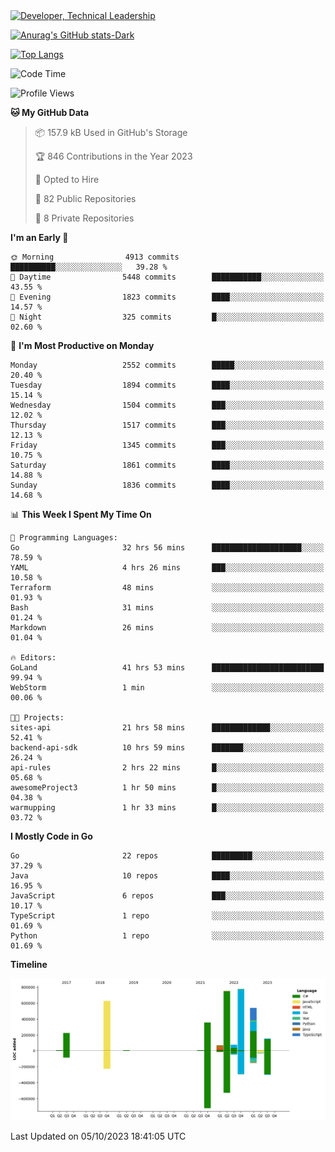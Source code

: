 <div>
  <a href="https://www.linkedin.com/in/arielpineiro/" target="_blank" rel="nofollow noopener noreferrer">
    <img src="https://img.shields.io/badge/-LinkedIn-%230077B5?style=for-the-badge&logo=linkedin&logoColor=white" alt="Developer, Technical Leadership" title="Ariel Piñeiro">
  </a>
</div>

[![Anurag's GitHub stats-Dark](https://github-readme-stats.vercel.app/api?username=arielsrv&show_icons=true&theme=dark#gh-dark-mode-only)](https://github.com/anuraghazra/github-readme-stats#gh-dark-mode-only)

[![Top Langs](https://github-readme-stats.vercel.app/api/top-langs/?username=arielsrv&layout=compact&langs_count=10&theme=dark#gh-dark-mode-only)](https://github.com/anuraghazra/github-readme-stats&theme=dark#gh-dark-mode-only)

<!--START_SECTION:waka-->
![Code Time](http://img.shields.io/badge/Code%20Time-105%20hrs%2048%20mins-blue)

![Profile Views](http://img.shields.io/badge/Profile%20Views-1-blue)

**🐱 My GitHub Data** 

> 📦 157.9 kB Used in GitHub's Storage 
 > 
> 🏆 846 Contributions in the Year 2023
 > 
> 💼 Opted to Hire
 > 
> 📜 82 Public Repositories 
 > 
> 🔑 8 Private Repositories 
 > 
**I'm an Early 🐤** 

```text
🌞 Morning                4913 commits        ██████████░░░░░░░░░░░░░░░   39.28 % 
🌆 Daytime                5448 commits        ███████████░░░░░░░░░░░░░░   43.55 % 
🌃 Evening                1823 commits        ████░░░░░░░░░░░░░░░░░░░░░   14.57 % 
🌙 Night                  325 commits         █░░░░░░░░░░░░░░░░░░░░░░░░   02.60 % 
```
📅 **I'm Most Productive on Monday** 

```text
Monday                   2552 commits        █████░░░░░░░░░░░░░░░░░░░░   20.40 % 
Tuesday                  1894 commits        ████░░░░░░░░░░░░░░░░░░░░░   15.14 % 
Wednesday                1504 commits        ███░░░░░░░░░░░░░░░░░░░░░░   12.02 % 
Thursday                 1517 commits        ███░░░░░░░░░░░░░░░░░░░░░░   12.13 % 
Friday                   1345 commits        ███░░░░░░░░░░░░░░░░░░░░░░   10.75 % 
Saturday                 1861 commits        ████░░░░░░░░░░░░░░░░░░░░░   14.88 % 
Sunday                   1836 commits        ████░░░░░░░░░░░░░░░░░░░░░   14.68 % 
```


📊 **This Week I Spent My Time On** 

```text
💬 Programming Languages: 
Go                       32 hrs 56 mins      ████████████████████░░░░░   78.59 % 
YAML                     4 hrs 26 mins       ███░░░░░░░░░░░░░░░░░░░░░░   10.58 % 
Terraform                48 mins             ░░░░░░░░░░░░░░░░░░░░░░░░░   01.93 % 
Bash                     31 mins             ░░░░░░░░░░░░░░░░░░░░░░░░░   01.24 % 
Markdown                 26 mins             ░░░░░░░░░░░░░░░░░░░░░░░░░   01.04 % 

🔥 Editors: 
GoLand                   41 hrs 53 mins      █████████████████████████   99.94 % 
WebStorm                 1 min               ░░░░░░░░░░░░░░░░░░░░░░░░░   00.06 % 

🐱‍💻 Projects: 
sites-api                21 hrs 58 mins      █████████████░░░░░░░░░░░░   52.41 % 
backend-api-sdk          10 hrs 59 mins      ███████░░░░░░░░░░░░░░░░░░   26.24 % 
api-rules                2 hrs 22 mins       █░░░░░░░░░░░░░░░░░░░░░░░░   05.68 % 
awesomeProject3          1 hr 50 mins        █░░░░░░░░░░░░░░░░░░░░░░░░   04.38 % 
warmupping               1 hr 33 mins        █░░░░░░░░░░░░░░░░░░░░░░░░   03.72 % 
```

**I Mostly Code in Go** 

```text
Go                       22 repos            █████████░░░░░░░░░░░░░░░░   37.29 % 
Java                     10 repos            ████░░░░░░░░░░░░░░░░░░░░░   16.95 % 
JavaScript               6 repos             ███░░░░░░░░░░░░░░░░░░░░░░   10.17 % 
TypeScript               1 repo              ░░░░░░░░░░░░░░░░░░░░░░░░░   01.69 % 
Python                   1 repo              ░░░░░░░░░░░░░░░░░░░░░░░░░   01.69 % 
```



**Timeline**

![Lines of Code chart](https://raw.githubusercontent.com/arielsrv/arielsrv/main/assets/bar_graph.png)


 Last Updated on 05/10/2023 18:41:05 UTC
<!--END_SECTION:waka-->
